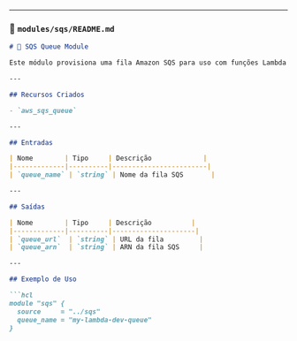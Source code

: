 
---

### 📄 `modules/sqs/README.md`

```markdown
# 🔁 SQS Queue Module

Este módulo provisiona uma fila Amazon SQS para uso com funções Lambda ou outros produtores/consumidores.

---

## Recursos Criados

- `aws_sqs_queue`

---

## Entradas

| Nome        | Tipo     | Descrição             |
|-------------|----------|------------------------|
| `queue_name` | `string` | Nome da fila SQS       |

---

## Saídas

| Nome        | Tipo     | Descrição          |
|-------------|----------|---------------------|
| `queue_url`  | `string` | URL da fila         |
| `queue_arn`  | `string` | ARN da fila SQS     |

---

## Exemplo de Uso

```hcl
module "sqs" {
  source     = "../sqs"
  queue_name = "my-lambda-dev-queue"
}
